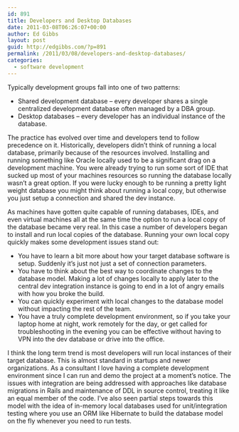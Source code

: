 ```yaml
---
id: 891
title: Developers and Desktop Databases
date: 2011-03-08T06:26:07+00:00
author: Ed Gibbs
layout: post
guid: http://edgibbs.com/?p=891
permalink: /2011/03/08/developers-and-desktop-databases/
categories:
  - software development
---
```

Typically development groups fall into one of two patterns:

  * Shared development database &#8211; every developer shares a single centralized development database often managed by a DBA group.
  * Desktop databases &#8211; every developer has an individual instance of the database.

The practice has evolved over time and developers tend to follow precedence on it. Historically, developers didn&#8217;t think of running a local database, primarily because of the resources involved. Installing and running something like Oracle locally used to be a significant drag on a development machine. You were already trying to run some sort of IDE that sucked up most of your machines resources so running the database locally wasn&#8217;t a great option. If you were lucky enough to be running a pretty light weight database you might think about running a local copy, but otherwise you just setup a connection and shared the dev instance.

As machines have gotten quite capable of running databases, IDEs, and even virtual machines all at the same time the option to run a local copy of the database became very real. In this case a number of developers began to install and run local copies of the database. Running your own local copy quickly makes some development issues stand out:

  * You have to learn a bit more about how your target database software is setup. Suddenly it&#8217;s just not just a set of connection parameters.
  * You have to think about the best way to coordinate changes to the database model. Making a lot of changes locally to apply later to the central dev integration instance is going to end in a lot of angry emails with how you broke the build.
  * You can quickly experiment with local changes to the database model without impacting the rest of the team.
  * You have a truly complete development environment, so if you take your laptop home at night, work remotely for the day, or get called for troubleshooting in the evening you can be effective without having to VPN into the dev database or drive into the office.

I think the long term trend is most developers will run local instances of their target database. This is almost standard in startups and newer organizations. As a consultant I love having a complete development environment since I can run and demo the project at a moment&#8217;s notice. The issues with integration are being addressed with approaches like database migrations in Rails and maintenance of DDL in source control, treating it like an equal member of the code. I&#8217;ve also seen partial steps towards this model with the idea of in-memory local databases used for unit/integration testing where you use an ORM like Hibernate to build the database model on the fly whenever you need to run tests.